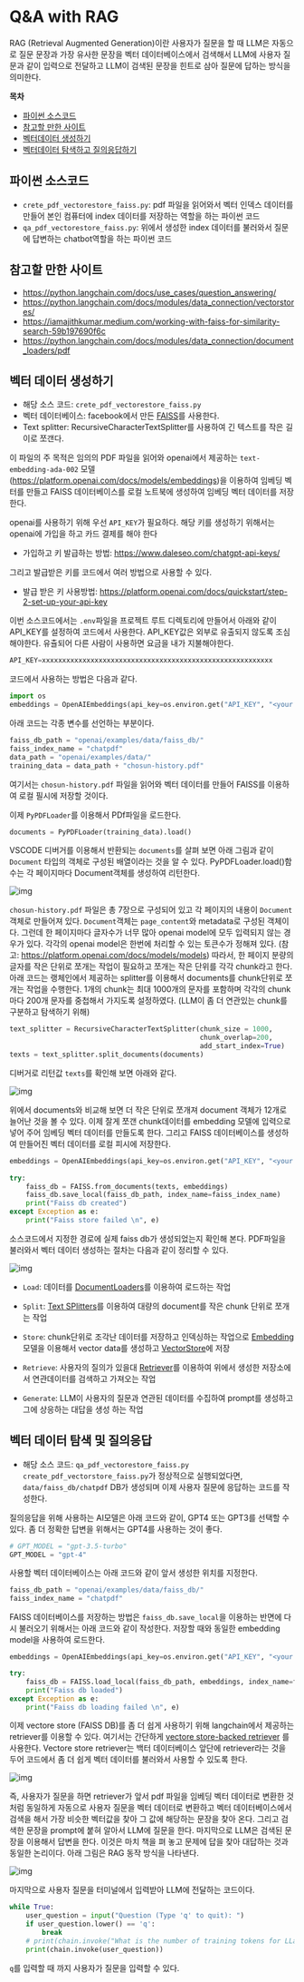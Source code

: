 # Q&A with RAG

RAG (Retrieval Augmented Generation)이란 사용자가 질문을 할 때 LLM은 자동으로 질문 문장과 가장 유사한 문장을 벡터 데이터베이스에서 검색해서 LLM에 사용자 질문과 같이 입력으로 전달하고 LLM이 검색된 문장을 힌트로 삼아 질문에 답하는 방식을 의미한다.

**목차**
- [파이썬 소스코드](#파이썬-소스코드)
- [참고할 만한 사이트](#참고할-만한-사이트)
- [벡터데이터 생성하기](#벡터-데이터-생성하기)
- [벡터데이터 탐색하고 질의응답하기](#벡터-데이터-탐색-및-질의응답)

## 파이썬 소스코드
- `crete_pdf_vectorestore_faiss.py`: pdf 파일을 읽어와서 벡터 인덱스 데이터를 만들어 본인 컴퓨터에 index 데이터를 저장하는 역할을 하는 파이썬 코드
- `qa_pdf_vectorestore_faiss.py`: 위에서 생성한 index 데이터를 불러와서 질문에 답변하는
chatbot역할을 하는 파이썬 코드

## 참고할 만한 사이트
- https://python.langchain.com/docs/use_cases/question_answering/
- https://python.langchain.com/docs/modules/data_connection/vectorstores/
- https://iamajithkumar.medium.com/working-with-faiss-for-similarity-search-59b197690f6c
- https://python.langchain.com/docs/modules/data_connection/document_loaders/pdf

## 벡터 데이터 생성하기
- 해당 소스 코드: `crete_pdf_vectorestore_faiss.py`
- 벡터 데이터베이스: facebook에서 만든 [FAISS](https://github.com/facebookresearch/faiss)를 사용한다.
- Text splitter: RecursiveCharacterTextSplitter를 사용하여 긴 텍스트를 작은 길이로 쪼갠다.

이 파일의 주 목적은 임의의 PDF 파일을 읽어와 openai에서 제공하는 `text-embedding-ada-002` 모델(https://platform.openai.com/docs/models/embeddings)을 이용하여 임베딩 벡터를 만들고 FAISS 데이터베이스를 로컬 노트북에 생성하여 임베딩 벡터 데이터를 저장한다. 

openai를 사용하기 위해 우선 `API_KEY`가 필요하다. 해당 키를 생성하기 위해서는 openai에 가입을 하고 카드 결제를 해야 한다 
- 가입하고 키 발급하는 방법: https://www.daleseo.com/chatgpt-api-keys/ 

그리고 발급받은 키를 코드에서 여러 방법으로 사용할 수 있다. 
- 발급 받은 키 사용방법: https://platform.openai.com/docs/quickstart/step-2-set-up-your-api-key 

이번 소스코드에서는 `.env`파일을 프로젝트 루트 디렉토리에 만들어서 아래와 같이 API_KEY를 설정하여 코드에서 사용한다. API_KEY값은 외부로 유출되지 않도록 조심해야한다. 유츌되어 다른 사람이 사용하면 요금을 내가 지불해야한다.

```python
API_KEY=xxxxxxxxxxxxxxxxxxxxxxxxxxxxxxxxxxxxxxxxxxxxxxxxxxxxxxxxx
```

코드에서 사용하는 방법은 다음과 같다.
```python
import os
embeddings = OpenAIEmbeddings(api_key=os.environ.get("API_KEY", "<your OpenAI API key if not set as env var>"))  
```

아래 코드는 각종 변수를 선언하는 부분이다.

```python
faiss_db_path = "openai/examples/data/faiss_db/"
faiss_index_name = "chatpdf"
data_path = "openai/examples/data/"
training_data = data_path + "chosun-history.pdf"
```

여기서는 `chosun-history.pdf` 파일을 읽어와 벡터 데이터를 만들어 FAISS를 이용하여 로컬 필시에 저장할 것이다.

이제 `PyPDFLoader`를 이용해서 PDf파일을 로드한다.
```python
documents = PyPDFLoader(training_data).load()
```
VSCODE 디버거를 이용해서 반환되는 `documents`를 살펴 보면 아래 그림과 같이 `Document` 타입의 객체로 구성된 배열이라는 것을 알 수 있다. PyPDFLoader.load()함수는 각 페이지마다 Document객체를 생성하여 리턴한다.

![img](images/document.png)

`chosun-history.pdf` 파일은 총 7장으로 구성되어 있고 각 페이지의 내용이 `Document`객체로 만들어져 있다. `Document`객체는 `page_content`와 metadata로 구성된 객체이다. 그런데 한 페이지마다 글자수가 너무 많아 openai model에 모두 입력되지 않는 경우가 있다. 각각의 openai model은 한번에 처리할 수 있는 토큰수가 정해져 있다. (참고: https://platform.openai.com/docs/models/models) 따라서, 한 페이지 분량의 글자를 작은 단위로 쪼개는 작업이 필요하고 쪼개는 작은 단위를 각각 chunk라고 한다. 아래 코드는 랭체인에서 제공하는 splitter를 이용해서 documents를 chunk단위로 쪼개는 작업을 수행한다. 1개의 chunk는 최대 1000개의 문자를 포함하며 각각의 chunk마다 200개 문자를 중첩해서 가지도록 설정하였다. (LLM이 좀 더 연관있는 chunk를 구분하고 탐색하기 위해)

```python
text_splitter = RecursiveCharacterTextSplitter(chunk_size = 1000,
                                               chunk_overlap=200,
                                               add_start_index=True)
texts = text_splitter.split_documents(documents)
```

디버거로 리턴값 `texts`를 확인해 보면 아래와 같다.

![img](images/split_texts.png)

위에서 documents와 비교해 보면 더 작은 단위로 쪼개져 document 객체가 12개로 늘어난 것을 볼 수 있다. 이제 잘게 쪼갠 chunk데이터를 embedding 모델에 입력으로 넣어 주어 임베딩 벡터 데이터를 만들도록 한다. 그리고 FAISS 데이터베이스를 생성하여 만들어진 벡터 데이터를 로컬 피시에 저장한다.

```python
embeddings = OpenAIEmbeddings(api_key=os.environ.get("API_KEY", "<your OpenAI API key if not set as env var>"))  
 
try:
    faiss_db = FAISS.from_documents(texts, embeddings)    
    faiss_db.save_local(faiss_db_path, index_name=faiss_index_name)
    print("Faiss db created")
except Exception as e:
    print("Faiss store failed \n", e)
```
소스코드에서 지정한 경로에 실제 faiss db가 생성되었는지 확인해 본다. PDF파일을 불러와서 벡터 데이터 생성하는 절차는 다음과 같이 정리할 수 있다.

![img](images/retrieval-step.png)

- `Load`: 데이터를 [DocumentLoaders](https://python.langchain.com/docs/modules/data_connection/document_loaders/)를 이용하여 로드하는 작업
- `Split`: [Text SPlitters](https://python.langchain.com/docs/modules/data_connection/document_transformers/)를 이용하여 대량의 document를 작은 chunk 단위로 쪼개는 작업
- `Store`: chunk단위로 조각난 데이터를 저장하고 인덱싱하는 작업으로 [Embedding](https://python.langchain.com/docs/modules/data_connection/text_embedding/) 모델을 이용해서 vector data를 생성하고 [VectorStore](https://python.langchain.com/docs/modules/data_connection/vectorstores/)에 저장

- `Retrieve`: 사용자의 질의가 있을대 [Retriever](https://python.langchain.com/docs/modules/data_connection/retrievers/)를 이용하여 위에서 생성한 저장소에서 연관데이터를 검색하고 가져오는 작업
- `Generate`: LLM이 사용자의 질문과 연관된 데이터를 수집하여 prompt를 생성하고 그에 상응하는 대답을 생성 하는 작업

## 벡터 데이터 탐색 및 질의응답
- 해당 소스 코드: `qa_pdf_vectorestore_faiss.py`
`create_pdf_vectorstore_faiss.py`가 정상적으로 실행되었다면, `data/faiss_db/chatpdf` DB가 생성되며 이제 사용자 질문에 응답하는 코드를 작성한다.

질의응답을 위해 사용하는 AI모델은 아래 코드와 같이, GPT4 또는 GPT3를 선택할 수 있다. 좀 더 정확한 답변을 위해서는 GPT4를 사용하는 것이 좋다.

```python
# GPT_MODEL = "gpt-3.5-turbo"
GPT_MODEL = "gpt-4"
```
사용할 벡터 데이터베이스는 아래 코드와 같이 앞서 생성한 위치를 지정한다.

```python
faiss_db_path = "openai/examples/data/faiss_db/"
faiss_index_name = "chatpdf"
```
FAISS 데이터베이스를 저장하는 방법은 `faiss_db.save_local`을 이용하는 반면에 다시 불러오기 위해서는 아래 코드와 같이 작성한다. 저장할 때와 동일한 embedding model을 사용하여 로드한다.

```python
embeddings = OpenAIEmbeddings(api_key=os.environ.get("API_KEY", "<your OpenAI API key if not set as env var>"))    

try:
    faiss_db = FAISS.load_local(faiss_db_path, embeddings, index_name=faiss_index_name)
    print("Faiss db loaded")
except Exception as e:
    print("Faiss db loading failed \n", e)
```

이제 vectore store (FAISS DB)를 좀 더 쉽게 사용하기 위해 langchain에서 제공하는 retriever를 이용할 수 있다. 여기서는 간단하게 [vectore store-backed retriever](https://python.langchain.com/docs/modules/data_connection/retrievers/vectorstore) 를 사용한다. Vectore store retriever는 백터 데이터베이스 앞단에 retriever라는 것을 두어 코드에서 좀 더 쉽게 벡터 데이터를 불러와서 사용할 수 있도록 한다.

![img](images/vectorestore.png)

즉, 사용자가 질문을 하면 retriever가 앞서 pdf 파일을 임베딩 벡터 데이터로 변환한 것 처럼 동일하게 자동으로 사용자 질문을 벡터 데이터로 변환하고 벡터 데이터베이스에서 검색을 해서 가장 비슷한 벡터값을 찾아 그 값에 해당하는 문장을 찾아 온다. 그리고 검색한 문장을 prompt에 붙혀 알아서 LLM에 질문을 한다. 마지막으로 LLM은 검색된 문장을 이용해서 답변을 한다. 이것은 마치 책을 펴 놓고 문제에 답을 찾아 대답하는 것과 동일한 논리이다. 아래 그림은 RAG 동작 방식을 나타낸다.

![img](images/rag.png)

마지막으로 사용자 질문을 터미널에서 입력받아 LLM에 전달하는 코드이다.

```python
while True:
    user_question = input("Question (Type 'q' to quit): ")
    if user_question.lower() == 'q':
        break
    # print(chain.invoke("What is the number of training tokens for LLaMA2?")) 
    print(chain.invoke(user_question)) 
```

`q`를 입력할 때 까지 사용자가 질문을 입력할 수 있다.